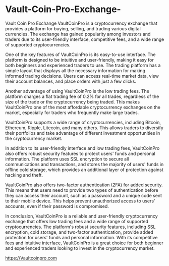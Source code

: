 # Vault-Coin-Pro-Exchange-
Vault Coin Pro Exchange 
VaultCoinPro is a cryptocurrency exchange that provides a platform for buying, selling, and trading various digital currencies. The exchange has gained popularity among investors and traders due to its user-friendly interface, competitive fees, and a wide range of supported cryptocurrencies.

One of the key features of VaultCoinPro is its easy-to-use interface. The platform is designed to be intuitive and user-friendly, making it easy for both beginners and experienced traders to use. The trading platform has a simple layout that displays all the necessary information for making informed trading decisions. Users can access real-time market data, view their account balances, and place orders with just a few clicks.

Another advantage of using VaultCoinPro is the low trading fees. The platform charges a flat trading fee of 0.2% for all trades, regardless of the size of the trade or the cryptocurrency being traded. This makes VaultCoinPro one of the most affordable cryptocurrency exchanges on the market, especially for traders who frequently make large trades.

VaultCoinPro supports a wide range of cryptocurrencies, including Bitcoin, Ethereum, Ripple, Litecoin, and many others. This allows traders to diversify their portfolios and take advantage of different investment opportunities in the cryptocurrency market.

In addition to its user-friendly interface and low trading fees, VaultCoinPro also offers robust security features to protect users' funds and personal information. The platform uses SSL encryption to secure all communications and transactions, and stores the majority of users' funds in offline cold storage, which provides an additional layer of protection against hacking and theft.

VaultCoinPro also offers two-factor authentication (2FA) for added security. This means that users need to provide two types of authentication before they can access their account, such as a password and a unique code sent to their mobile device. This helps prevent unauthorized access to users' accounts, even if their password is compromised.

In conclusion, VaultCoinPro is a reliable and user-friendly cryptocurrency exchange that offers low trading fees and a wide range of supported cryptocurrencies. The platform's robust security features, including SSL encryption, cold storage, and two-factor authentication, provide added protection for users' funds and personal information. With its competitive fees and intuitive interface, VaultCoinPro is a great choice for both beginner and experienced traders looking to invest in the cryptocurrency market.

https://Vaultcoinpro.com 
